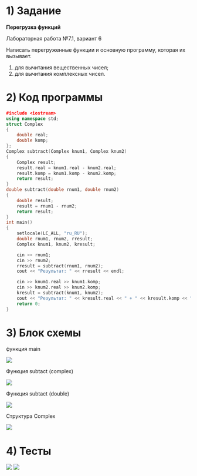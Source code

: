 # 1) Задание
**Перегрузка функций** 

Лабораторная работа №7.1, вариант 6

Написать перегруженные функции и основную программу,
которая их вызывает.

1) для вычитания вещественных чисел;
2) для вычитания комплексных чисел.

# 2) Код программы

```cpp
﻿#include <iostream>
using namespace std;
struct Complex 
{
    double real;
    double komp;
};
Complex subtract(Complex knum1, Complex knum2) 
{
    Complex result;
    result.real = knum1.real - knum2.real;
    result.komp = knum1.komp - knum2.komp;
    return result;
}
double subtract(double rnum1, double rnum2)
{
    double result;
    result = rnum1 - rnum2;
    return result;
}
int main() 
{
    setlocale(LC_ALL, "ru_RU");
    double rnum1, rnum2, rresult;
    Complex knum1, knum2, kresult;

    cin >> rnum1;
    cin >> rnum2;
    rresult = subtract(rnum1, rnum2);
    cout << "Результат: " << rresult << endl;

    cin >> knum1.real >> knum1.komp;
    cin >> knum2.real >> knum2.komp;
    kresult = subtract(knum1, knum2);
    cout << "Результат: " << kresult.real << " + " << kresult.komp << "i" << endl;
    return 0;
}
```

# 3) Блок схемы
функция main

<image src ="lab7.1_main.drawio.png">

Функция subtact (complex)

<image src ="lab7.1_subtr2.drawio.png">

Функция subtact (double)

<image src ="lab7.1_subtr1.drawio.png">

Структура Complex

<image src ="lab7.1_struct.drawio.png">

# 4) Тесты
<image src ="pereg_test1.png">

<image src ="pereg_test2.png">
